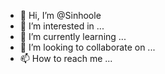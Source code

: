 - 👋 Hi, I’m @Sinhoole
- 👀 I’m interested in ...
- 🌱 I’m currently learning ...
- 💞️ I’m looking to collaborate on ...
- 📫 How to reach me ...

<!---
Sinhoole/Sinhoole is a ✨ special ✨ repository because its `README.md` (this file) appears on your GitHub profile.
You can click the Preview link to take a look at your changes.
--->
